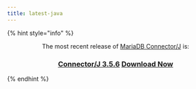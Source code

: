 ```yaml
---
title: latest-java
---
```


{% hint style="info" %}
<p align="center">The most recent release of <a href="https://app.gitbook.com/s/CjGYMsT2MVP4nd3IyW2L/mariadb-connector-j">MariaDB Connector/J</a> is:</p>

<h3 align="center"><a href="../../connectors/java/3.5/3.5.6.md" class="button secondary">Connector/J 3.5.6</a> <a href="https://mariadb.com/downloads/connectors/connectors-data-access/java8-connector" class="button primary">Download Now</a></h3>
{% endhint %}
